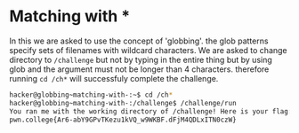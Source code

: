 # Matching with *

In this we are asked to use the concept of 'globbing'. the glob patterns specify sets of filenames with wildcard characters. We are asked to change directory to `/challenge` but not by typing in the entire thing but by using glob and the argument must not be longer than 4 characters. therefore running `cd /ch*` will successfuly complete the challenge.

```bash
hacker@globbing~matching-with-:~$ cd /ch*
hacker@globbing~matching-with-:/challenge$ /challenge/run
You ran me with the working directory of /challenge! Here is your flag:
pwn.college{Ar6-abY9GPvTKezu1kVQ_w9WKBF.dFjM4QDLxITN0czW}
